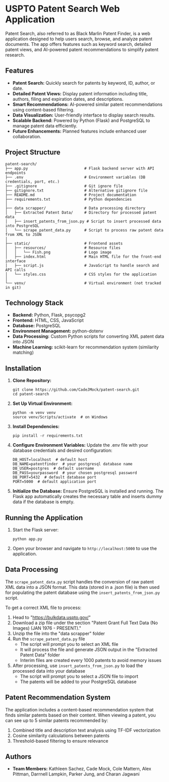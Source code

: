 # USPTO Patent Search Web Application

Patent Search, also referred to as Black Marlin Patent Finder, is a web application designed to help users search, browse, and analyze patent documents. The app offers features such as keyword search, detailed patent views, and AI-powered patent recommendations to simplify patent research.

## Features
- **Patent Search:** Quickly search for patents by keyword, ID, author, or date.
- **Detailed Patent Views:** Display patent information including title, authors, filing and expiration dates, and descriptions.
- **Smart Recommendations:** AI-powered similar patent recommendations using content-based filtering.
- **Data Visualization:** User-friendly interface to display search results.
- **Scalable Backend:** Powered by Python (Flask) and PostgreSQL to manage patent data efficiently.
- **Future Enhancements:** Planned features include enhanced user collaboration.

## Project Structure
```
patent-search/
├── app.py                         # Flask backend server with API endpoints
├── .env                           # Environment variables (DB credentials, port, etc.)
├── .gitignore                     # Git ignore file
├── gitignore.txt                  # Alternative gitignore file
├── README.md                      # Project documentation
├── requirements.txt               # Python dependencies
│
├── data scrapper/                 # Data processing directory
│   ├── Extracted Patent Data/     # Directory for processed patent data
│   ├── insert_patents_from_json.py # Script to insert processed data into PostgreSQL
│   └── scrape_patent_data.py      # Script to process raw patent data from XML to JSON
│
├── static/                        # Frontend assets
│   ├── resources/                 # Resource files
│   │   └── Fish.png               # Logo image
│   ├── index.html                 # Main HTML file for the front-end interface
│   ├── script.js                  # JavaScript to handle search and API calls
│   └── styles.css                 # CSS styles for the application
│
└── venv/                          # Virtual environment (not tracked in git)
```

## Technology Stack
- **Backend:** Python, Flask, psycopg2
- **Frontend:** HTML, CSS, JavaScript
- **Database:** PostgreSQL
- **Environment Management:** python-dotenv
- **Data Processing:** Custom Python scripts for converting XML patent data into JSON
- **Machine Learning:** scikit-learn for recommendation system (similarity matching)

## Installation
1. **Clone Repository:**
   ```
   git clone https://github.com/CadeJMock/patent-search.git
   cd patent-search
   ```

2. **Set Up Virtual Environment:**
   ```
   python -m venv venv
   source venv/Scripts/activate  # on Windows
   ```

3. **Install Dependencies:**
   ```
   pip install -r requirements.txt
   ```

4. **Configure Environment Variables:**
   Update the .env file with your database credentials and desired configuration:
   ```
   DB_HOST=localhost  # default host
   DB_NAME=patentfinder  # your postgresql database name
   DB_USER=postgres  # default username
   DB_PASS=yourpassword  # your chosen postgresql password
   DB_PORT=5432  # default database port
   PORT=5000  # default application port
   ```

5. **Initialize the Database:**
   Ensure PostgreSQL is installed and running. The Flask app automatically creates the necessary table and inserts dummy data if the database is empty.

## Running the Application
1. Start the Flask server:
   ```
   python app.py
   ```
2. Open your browser and navigate to `http://localhost:5000` to use the application.

## Data Processing
The `scrape_patent_data.py` script handles the conversion of raw patent XML data into a JSON format. This data (stored in a .json file) is then used for populating the patent database using the `insert_patents_from_json.py` script.

To get a correct XML file to process:
1. Head to "https://bulkdata.uspto.gov/" 
2. Download a zip file under the section "Patent Grant Full Text Data (No Images) (JAN 1976 - PRESENT)."
3. Unzip the file into the "data scrapper" folder
4. Run the `scrape_patent_data.py` file
   - The script will prompt you to select an XML file
   - It will process the file and generate JSON output in the "Extracted Patent Data" folder
   - Interim files are created every 1000 patents to avoid memory issues
5. After processing, use `insert_patents_from_json.py` to load the processed data into your database
   - The script will prompt you to select a JSON file to import
   - The patents will be added to your PostgreSQL database

## Patent Recommendation System
The application includes a content-based recommendation system that finds similar patents based on their content. When viewing a patent, you can see up to 5 similar patents recommended by:

1. Combined title and description text analysis using TF-IDF vectorization
2. Cosine similarity calculations between patents
3. Threshold-based filtering to ensure relevance

## Authors
- **Team Members:** Kathleen Sachez, Cade Mock, Cole Mattern, Alex Pittman, Darrnell Lampkin, Parker Jung, and Charan Jagwani
